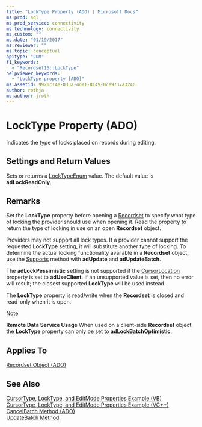 ```yaml
---
title: "LockType Property (ADO) | Microsoft Docs"
ms.prod: sql
ms.prod_service: connectivity
ms.technology: connectivity
ms.custom: ""
ms.date: "01/19/2017"
ms.reviewer: ""
ms.topic: conceptual
apitype: "COM"
f1_keywords: 
  - "Recordset15::LockType"
helpviewer_keywords: 
  - "LockType property [ADO]"
ms.assetid: 9920c14e-033a-4de1-8149-0ce9737a3246
author: rothja
ms.author: jroth
---
```

# LockType Property (ADO)
Indicates the type of locks placed on records during editing.  
  
## Settings and Return Values  
 Sets or returns a [LockTypeEnum](../../../ado/reference/ado-api/locktypeenum.md) value. The default value is **adLockReadOnly**.  
  
## Remarks  
 Set the **LockType** property before opening a [Recordset](../../../ado/reference/ado-api/recordset-object-ado.md) to specify what type of locking the provider should use when opening it. Read the property to return the type of locking in use on an open **Recordset** object.  
  
 Providers may not support all lock types. If a provider cannot support the requested **LockType** setting, it will substitute another type of locking. To determine the actual locking functionality available in a **Recordset** object, use the [Supports](../../../ado/reference/ado-api/supports-method.md) method with **adUpdate** and **adUpdateBatch**.  
  
 The **adLockPessimistic** setting is not supported if the [CursorLocation](../../../ado/reference/ado-api/cursorlocation-property-ado.md) property is set to **adUseClient**. If an unsupported value is set, then no error will result; the closest supported **LockType** will be used instead.  
  
 The **LockType** property is read/write when the **Recordset** is closed and read-only when it is open.  
  
> [!NOTE]
>  **Remote Data Service Usage** When used on a client-side **Recordset** object, the **LockType** property can only be set to **adLockBatchOptimistic**.  
  
## Applies To  
 [Recordset Object (ADO)](../../../ado/reference/ado-api/recordset-object-ado.md)  
  
## See Also  
 [CursorType, LockType, and EditMode Properties Example (VB)](../../../ado/reference/ado-api/cursortype-locktype-and-editmode-properties-example-vb.md)   
 [CursorType, LockType, and EditMode Properties Example (VC++)](../../../ado/reference/ado-api/cursortype-locktype-and-editmode-properties-example-vc.md)   
 [CancelBatch Method (ADO)](../../../ado/reference/ado-api/cancelbatch-method-ado.md)   
 [UpdateBatch Method](../../../ado/reference/ado-api/updatebatch-method.md)
